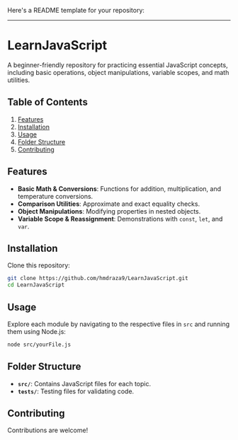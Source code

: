 Here's a README template for your repository:

---

# LearnJavaScript

A beginner-friendly repository for practicing essential JavaScript concepts, including basic operations, object manipulations, variable scopes, and math utilities.

## Table of Contents

1. [Features](#features)
2. [Installation](#installation)
3. [Usage](#usage)
4. [Folder Structure](#folder-structure)
5. [Contributing](#contributing)

## Features

- **Basic Math & Conversions**: Functions for addition, multiplication, and temperature conversions.
- **Comparison Utilities**: Approximate and exact equality checks.
- **Object Manipulations**: Modifying properties in nested objects.
- **Variable Scope & Reassignment**: Demonstrations with `const`, `let`, and `var`.

## Installation

Clone this repository:

```bash
git clone https://github.com/hmdraza9/LearnJavaScript.git
cd LearnJavaScript
```

## Usage

Explore each module by navigating to the respective files in `src` and running them using Node.js:

```bash
node src/yourFile.js
```

## Folder Structure

- **`src/`**: Contains JavaScript files for each topic.
- **`tests/`**: Testing files for validating code.

## Contributing

Contributions are welcome!
